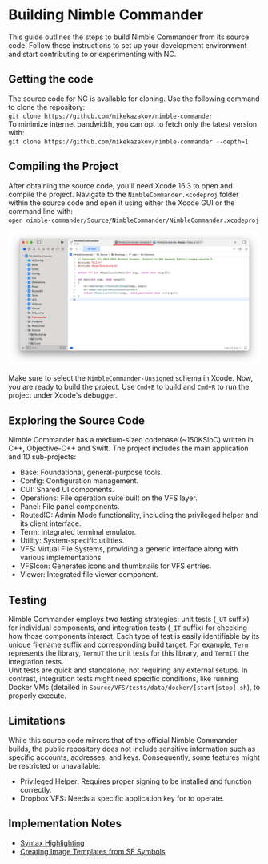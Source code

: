 # Building Nimble Commander
This guide outlines the steps to build Nimble Commander from its source code. Follow these instructions to set up your development environment and start contributing to or experimenting with NC.

## Getting the code
The source code for NC is available for cloning. Use the following command to clone the repository:  
`git clone https://github.com/mikekazakov/nimble-commander`  
To minimize internet bandwidth, you can opt to fetch only the latest version with:  
`git clone https://github.com/mikekazakov/nimble-commander --depth=1`

## Compiling the Project
After obtaining the source code, you'll need Xcode 16.3 to open and compile the project. Navigate to the `NimbleCommander.xcodeproj` folder within the source code and open it using either the Xcode GUI or the command line with:  
`open nimble-commander/Source/NimbleCommander/NimbleCommander.xcodeproj`  

![](schema.png)

Make sure to select the `NimbleCommander-Unsigned` schema in Xcode. Now, you are ready to build the project. Use `Cmd+B` to build and `Cmd+R` to run the project under Xcode's debugger.

## Exploring the Source Code
Nimble Commander has a medium-sized codebase (~150KSloC) written in C++, Objective-C++ and Swift. The project includes the main application and 10 sub-projects:
  * Base: Foundational, general-purpose tools.
  * Config: Configuration management.
  * CUI: Shared UI components.
  * Operations: File operation suite built on the VFS layer.
  * Panel: File panel components.
  * RoutedIO: Admin Mode functionality, including the privileged helper and its client interface.
  * Term: Integrated terminal emulator.
  * Utility: System-specific utilities.
  * VFS: Virtual File Systems, providing a generic interface along with various implementations.
  * VFSIcon: Generates icons and thumbnails for VFS entries.
  * Viewer: Integrated file viewer component.

## Testing
Nimble Commander employs two testing strategies: unit tests (`_UT` suffix) for individual components, and integration tests (`_IT` suffix) for checking how those components interact. Each type of test is easily identifiable by its unique filename suffix and corresponding build target. For example, `Term` represents the library, `TermUT` the unit tests for this library, and `TermIT` the integration tests.  
Unit tests are quick and standalone, not requiring any external setups. In contrast, integration tests might need specific conditions, like running Docker VMs (detailed in `Source/VFS/tests/data/docker/[start|stop].sh`), to properly execute.  

## Limitations
While this source code mirrors that of the official Nimble Commander builds, the public repository does not include sensitive information such as specific accounts, addresses, and keys. Consequently, some features might be restricted or unavailable:
  * Privileged Helper: Requires proper signing to be installed and function correctly.
  * Dropbox VFS: Needs a specific application key for to operate.
  
## Implementation Notes
  * [Syntax Highlighting](SyntaxHighlighting.md)
  * [Creating Image Templates from SF Symbols](ImageTemplatesFromSFSymbols.md)
